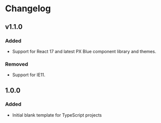 # Changelog

## v1.1.0

### Added

-   Support for React 17 and latest PX Blue component library and themes.

### Removed

-   Support for IE11.

## 1.0.0

### Added

-   Initial blank template for TypeScript projects